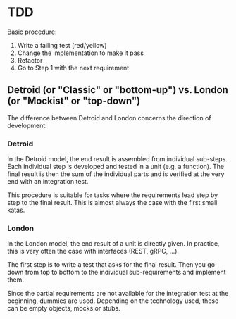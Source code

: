 # TDD

Basic procedure:

1. Write a failing test (red/yellow)
2. Change the implementation to make it pass
3. Refactor
4. Go to Step 1 with the next requirement

## Detroid (or "Classic" or "bottom-up") vs. London (or "Mockist" or "top-down")

The difference between Detroid and London concerns the direction of development.

### Detroid

In the Detroid model, the end result is assembled from individual sub-steps. Each individual step is developed and tested in a unit (e.g. a function). The final result is then the sum of the individual parts and is verified at the very end with an integration test.

This procedure is suitable for tasks where the requirements lead step by step to the final result. This is almost always the case with the first small katas.

### London

In the London model, the end result of a unit is directly given. In practice, this is very often the case with interfaces (REST, gRPC, ...).

The first step is to write a test that asks for the final result. Then you go down from top to bottom to the individual sub-requirements and implement them.

Since the partial requirements are not available for the integration test at the beginning, dummies are used. Depending on the technology used, these can be empty objects, mocks or stubs.